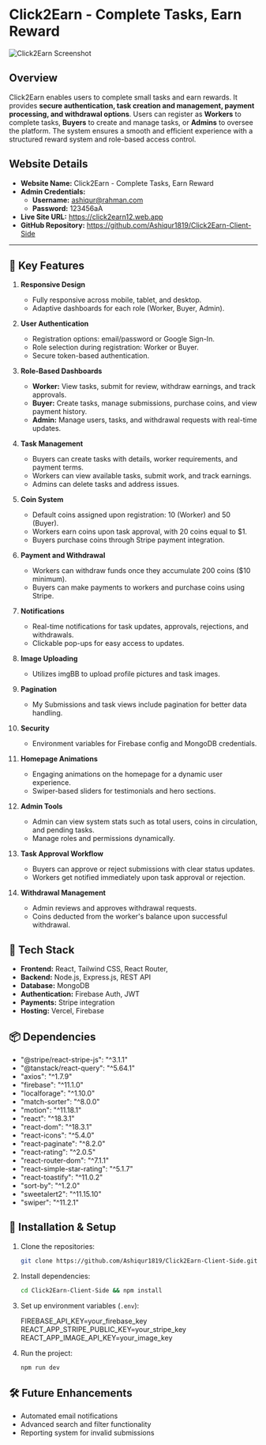 
# Click2Earn -  Complete Tasks, Earn Reward

![Click2Earn Screenshot](https://i.ibb.co.com/Vp5J68Wx/click2earn.png)

## Overview

Click2Earn enables users to complete small tasks and earn rewards. It provides **secure authentication, task creation and management, payment processing, and withdrawal options**. Users can register as **Workers** to complete tasks, **Buyers** to create and manage tasks, or **Admins** to oversee the platform. The system ensures a smooth and efficient experience with a structured reward system and role-based access control.

## Website Details

- **Website Name:** Click2Earn - Complete Tasks, Earn Reward
- **Admin Credentials:**
  - **Username:** ashiqur@rahman.com
  - **Password:** 123456aA
- **Live Site URL:** https://click2earn12.web.app
- **GitHub Repository:** https://github.com/Ashiqur1819/Click2Earn-Client-Side


---

## 🎯 Key Features

1. **Responsive Design**
   - Fully responsive across mobile, tablet, and desktop.
   - Adaptive dashboards for each role (Worker, Buyer, Admin).

2. **User Authentication**
   - Registration options: email/password or Google Sign-In.
   - Role selection during registration: Worker or Buyer.
   - Secure token-based authentication.

3. **Role-Based Dashboards**
   - **Worker:** View tasks, submit for review, withdraw earnings, and track approvals.
   - **Buyer:** Create tasks, manage submissions, purchase coins, and view payment history.
   - **Admin:** Manage users, tasks, and withdrawal requests with real-time updates.

4. **Task Management**
   - Buyers can create tasks with details, worker requirements, and payment terms.
   - Workers can view available tasks, submit work, and track earnings.
   - Admins can delete tasks and address issues.

5. **Coin System**
   - Default coins assigned upon registration: 10 (Worker) and 50 (Buyer).
   - Workers earn coins upon task approval, with 20 coins equal to $1.
   - Buyers purchase coins through Stripe payment integration.

6. **Payment and Withdrawal**
   - Workers can withdraw funds once they accumulate 200 coins ($10 minimum).
   - Buyers can make payments to workers and purchase coins using Stripe.

7. **Notifications**
   - Real-time notifications for task updates, approvals, rejections, and withdrawals.
   - Clickable pop-ups for easy access to updates.

8. **Image Uploading**
   - Utilizes imgBB to upload profile pictures and task images.

9. **Pagination**
   - My Submissions and task views include pagination for better data handling.

10. **Security**
    - Environment variables for Firebase config and MongoDB credentials.

11. **Homepage Animations**
    - Engaging animations on the homepage for a dynamic user experience.
    - Swiper-based sliders for testimonials and hero sections.

12. **Admin Tools**
    - Admin can view system stats such as total users, coins in circulation, and pending tasks.
    - Manage roles and permissions dynamically.

13. **Task Approval Workflow**
    - Buyers can approve or reject submissions with clear status updates.
    - Workers get notified immediately upon task approval or rejection.

14. **Withdrawal Management**
    - Admin reviews and approves withdrawal requests.
    - Coins deducted from the worker's balance upon successful withdrawal.


## 📁 Tech Stack
- **Frontend:** React, Tailwind CSS, React Router, 
- **Backend:** Node.js, Express.js, REST API
- **Database:** MongoDB
- **Authentication:** Firebase Auth, JWT
- **Payments:** Stripe integration
- **Hosting:** Vercel, Firebase

## 📦 Dependencies
- "@stripe/react-stripe-js": "^3.1.1"
- "@tanstack/react-query": "^5.64.1"
- "axios": "^1.7.9"
- "firebase": "^11.1.0"
- "localforage": "^1.10.0"
- "match-sorter": "^8.0.0"
- "motion": "^11.18.1"
- "react": "^18.3.1"
- "react-dom": "^18.3.1"
- "react-icons": "^5.4.0"
- "react-paginate": "^8.2.0"
- "react-rating": "^2.0.5"
- "react-router-dom": "^7.1.1"
- "react-simple-star-rating": "^5.1.7"
- "react-toastify": "^11.0.2"
- "sort-by": "^1.2.0"
- "sweetalert2": "^11.15.10"
- "swiper": "^11.2.1"

## 📜 Installation & Setup

1. Clone the repositories:
   ```bash
   git clone https://github.com/Ashiqur1819/Click2Earn-Client-Side.git
   ```

2. Install dependencies:
   ```bash
   cd Click2Earn-Client-Side && npm install
   ```

3. Set up environment variables (`.env`):

    FIREBASE_API_KEY=your_firebase_key <br/>
     REACT_APP_STRIPE_PUBLIC_KEY=your_stripe_key <br/>
     REACT_APP_IMAGE_API_KEY=your_image_key


2. Run the project:
   ```bash
   npm run dev 
   ```
## 🛠 Future Enhancements
- Automated email notifications
- Advanced search and filter functionality
- Reporting system for invalid submissions




